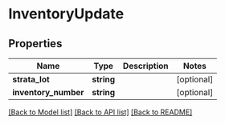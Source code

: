 # InventoryUpdate

## Properties
Name | Type | Description | Notes
------------ | ------------- | ------------- | -------------
**strata_lot** | **string** |  | [optional] 
**inventory_number** | **string** |  | [optional] 

[[Back to Model list]](../README.md#documentation-for-models) [[Back to API list]](../README.md#documentation-for-api-endpoints) [[Back to README]](../README.md)


